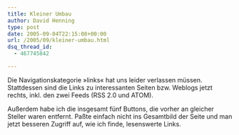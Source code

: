 ```yaml
---
title: Kleiner Umbau
author: David Henning
type: post
date: 2005-09-04T22:15:08+00:00
url: /2005/09/kleiner-umbau.html
dsq_thread_id:
  - 467745842

---
```

Die Navigationskategorie »links« hat uns leider verlassen müssen. Stattdessen sind die Links zu interessanten Seiten bzw. Weblogs jetzt rechts, inkl. den zwei Feeds (RSS 2.0 und ATOM).
  
Außerdem habe ich die insgesamt fünf Buttons, die vorher an gleicher Steller waren entfernt. Paßte einfach nicht ins Gesamtbild der Seite und man jetzt besseren Zugriff auf, wie ich finde, lesenswerte Links.